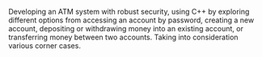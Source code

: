 Developing an ATM system with robust security, using C++  by exploring different options from accessing an account by password, 
creating a new account, depositing or withdrawing money into an existing account, or transferring money between two accounts.
Taking into consideration various corner cases.
